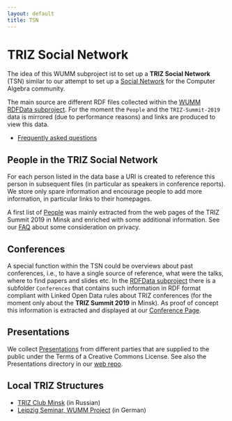 ```yaml
---
layout: default
title: TSN
---
```


# TRIZ Social Network

The idea of this WUMM subproject ist to set up a **TRIZ Social Network** (TSN)
similar to our attempt to set up a [Social
Network](https://symbolicdata.github.io/CASN) for the Computer Algebra
community.

The main source are different RDF files collected within the [WUMM RDFData
subproject](https://github.com/wumm-project/RDFData).  For the moment the
`People` and the `TRIZ-Summit-2019` data is mirrored (due to performance
reasons) and links are produced to view this data. 

* [Frequently asked questions](TSN-FAQ "wikilink")

## People in the TRIZ Social Network

For each person listed in the data base a URI is created to reference this
person in subsequent files (in particular as speakers in conference reports).
We store only spare information and encourage people to add more information,
in particular links to their homepages.

A first list of [People](http://wumm.uni-leipzig.de/people.php) was mainly
extracted from the web pages of the TRIZ Summit 2019 in Minsk and enriched
with some additional information. See our [FAQ](TSN-FAQ "wikilink") about some
consideration on privacy.

## Conferences

A special function within the TSN could be overviews about past conferences,
i.e., to have a single source of reference, what were the talks, where to find
papers and slides etc. In the [RDFData
subproject](https://github.com/wumm-project/RDFData) there is a subfolder
`Conferences` that contains such information in RDF format compliant with
Linked Open Data rules about TRIZ conferences (for the moment only about the
**TRIZ Summit 2019** in Minsk).  As proof of concept this information is
extracted and displayed at our [Conference
Page](http://wumm.uni-leipzig.de/conferences.php).

## Presentations

We collect [Presentations](http://wumm.uni-leipzig.de/presentations.php) from
different parties that are supplied to the public under the Terms of a
Creative Commons License.  See also the Presentations directory in our [web
repo](https://github.com/wumm-project/web).

## Local TRIZ Structures 

* [TRIZ Club Minsk](https://www.facebook.com/minsktrizclub/) (in Russian)
* [Leipzig Seminar, WUMM Project](http://www.leipzig-netz.de/index.php/WUMM)
  (in German) 
